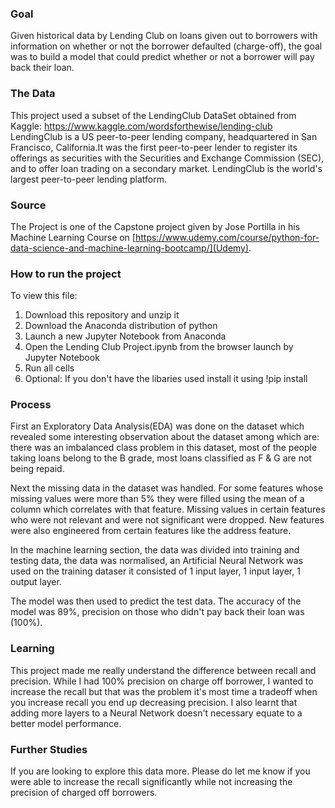### Goal
Given historical data by Lending Club on loans given out to borrowers with information on whether or not the borrower defaulted (charge-off), the goal was to build a model that could predict whether or not a borrower will pay back their loan.

### The Data
This project used a subset of the LendingClub DataSet obtained from Kaggle: https://www.kaggle.com/wordsforthewise/lending-club
LendingClub is a US peer-to-peer lending company, headquartered in San Francisco, California.It was the first peer-to-peer lender to register its offerings as securities with the Securities and Exchange Commission (SEC), and to offer loan trading on a secondary market. LendingClub is the world's largest peer-to-peer lending platform.

### Source
The Project is one of the Capstone project given by Jose Portilla in his Machine Learning Course on [https://www.udemy.com/course/python-for-data-science-and-machine-learning-bootcamp/](Udemy).

### How to run the project
To view this file:
1. Download this repository and unzip it
2. Download the Anaconda distribution of python
3. Launch a new Jupyter Notebook from Anaconda
4. Open the Lending Club Project.ipynb from the browser launch by Jupyter Notebook
5. Run all cells
6. Optional: If you don't have the libaries used install it using !pip install <name of the liberay you dont have>

### Process
First an Exploratory Data Analysis(EDA) was done on the dataset which revealed some interesting observation about the dataset among which are: there was an imbalanced class problem in this dataset, most of the people taking loans belong to the B grade, most loans classified as F & G are not being repaid.

Next the missing data in the dataset was handled. For some features whose missing values were more than 5% they were filled using the mean of a column which correlates with that feature. Missing values in certain features who were not relevant and were not significant were dropped. New features were also engineered from certain features like the address feature.

In the machine learning section, the data was divided into training and testing data, the data was normalised, an Artificial Neural Network was used on the training dataser it consisted of 1 input layer, 1 input layer, 1 output layer. 

The model was then used to predict the test data. The accuracy of the model was 89%, precision on those who didn't pay back their loan was (100%).

### Learning
This project made me really understand the difference between recall and precision. While I had 100% precision on charge off borrower, I wanted to increase the recall but that was the problem it's most time a tradeoff when you increase recall you end up decreasing precision. I also learnt that adding more layers to a Neural Network doesn't necessary equate to a better model performance.

### Further Studies
If you are looking to explore this data more. Please do let me know if you were able to increase the recall significantly while not increasing the precision of charged off borrowers.

